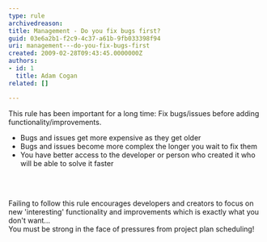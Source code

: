 ```yaml
---
type: rule
archivedreason: 
title: Management - Do you fix bugs first?
guid: 03e6a2b1-f2c9-4c37-a61b-9fb033398f94
uri: management---do-you-fix-bugs-first
created: 2009-02-28T09:43:45.0000000Z
authors:
- id: 1
  title: Adam Cogan
related: []

---
```




  <p>This rule has been important for a long time&#58; Fix bugs/issues before adding functionality/improvements. <br></p>
<ul>
    <li>Bugs and issues get more expensive as they get older</li>
    <li>Bugs and issues become more complex the longer you wait to fix them</li>
    <li>You have better access to the developer or person who created it who will be able to solve&#160;it faster<br></li>
</ul>

<br><excerpt class='endintro'></excerpt><br>

  <p></p><p>Failing to follow this rule encourages developers and creators to focus on new 'interesting' functionality and improvements which is exactly what you don't want...<br>You must be strong in the face of pressures from project plan scheduling!<br><br></p>



